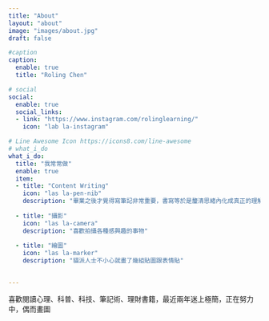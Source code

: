 ```yaml
---
title: "About"
layout: "about"
image: "images/about.jpg"
draft: false

#caption
caption:
  enable: true
  title: "Roling Chen"

# social
social:
  enable: true
  social_links:
  - link: "https://www.instagram.com/rolinglearning/"
    icon: "lab la-instagram"

# Line Awesome Icon https://icons8.com/line-awesome
# what_i_do
what_i_do:
  title: "我常常做"
  enable: true
  item:
  - title: "Content Writing"
    icon: "las la-pen-nib"
    description: "畢業之後才覺得寫筆記非常重要，書寫等於是釐清思緒內化成真正的理解與素養"
    
  - title: "攝影"
    icon: "las la-camera"
    description: "喜歡拍攝各種感興趣的事物"
    
  - title: "繪圖"
    icon: "las la-marker"
    description: "貓派人士不小心就畫了幾組貼圖跟表情貼"

 
---
```

喜歡閱讀心理、科普、科技、筆記術、理財書籍，最近兩年迷上極簡，正在努力中，偶而畫圖